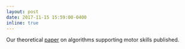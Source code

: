 ```yaml
---
layout: post
date: 2017-11-15 15:59:00-0400
inline: true
---
```


Our theoretical [paper](https://ac.els-cdn.com/S2352154617301377/1-s2.0-S2352154617301377-main.pdf?_tid=acefc198-d6c6-11e7-9120-00000aacb360&acdnat=1512153625_8bae84a0cf729082539e9697b0336097) on algorithms supporting motor skills published.
